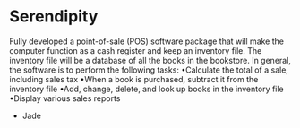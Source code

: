 # Serendipity
Fully developed a point-of-sale  (POS)  software  package  that  will  make  the  computer  function  as  a  cash  register and keep an inventory file. The inventory file will be a database of all the books in the bookstore. In general, the software is to perform the following tasks:
•Calculate the total of a sale, including sales tax
•When a book is purchased, subtract it from the inventory file
•Add, change, delete, and look up books in the inventory file
•Display various sales reports
- Jade
